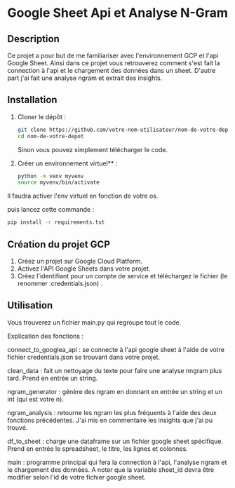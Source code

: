 # Google Sheet Api et Analyse N-Gram

## Description

Ce projet a pour but de me familiariser avec l'environnement GCP et l'api Google Sheet. Ainsi dans ce projet vous retrouverez
comment s'est fait la connection à l'api et le chargement des données dans un sheet. D'autre part j'ai fait une analyse ngram et extrait des insights. 


## Installation

1. Cloner le dépôt :
   ```bash
   git clone https://github.com/votre-nom-utilisateur/nom-de-votre-depot.git
   cd nom-de-votre-depot
   ```
   Sinon vous pouvez simplement télécharger le code.


2. Créer un environnement virtuel** :
   ```bash
   python -m venv myvenv
   source myvenv/bin/activate
   ```

Il faudra activer l'env virtuel en fonction de votre os.

  puis lancez cette commande : 
   ```bash
   pip install -r requirements.txt
   ```


## Création du projet GCP

1. Créez un projet sur Google Cloud Platform.
2. Activez l'API Google Sheets dans votre projet.
3. Créez l'identifiant pour un compte de service et téléchargez le fichier (le renommer :credentials.json) .


## Utilisation 


Vous trouverez un fichier main.py qui regroupe tout le code.

Explication des fonctions : 
 
connect_to_googlea_api : se connecte à l'api google sheet à l'aide de votre fichier credentials.json se trouvant dans votre projet.

clean_data : fait un nettoyage du texte pour faire une analyse nngram plus tard. Prend en entrée un string.

ngram_generator : génère des ngram en donnant en entrée un string et un int (qui est votre n).

ngram_analysis : retourne les ngram les plus fréquents à l'aide des deux fonctions précédentes. J'ai mis en commentaire les insights que j'ai pu trouvé.

df_to_sheet : charge une dataframe sur un fichier google sheet spécifique. Prend en entrée le spreadsheet, le titre, les lignes et colonnes.

main : programme principal qui fera la connection à l'api, l'analyse ngram et le chargement des données. A noter que la variable sheet_id devra être modifier selon l'id de votre fichier google sheet.
   
